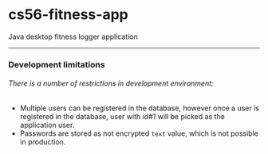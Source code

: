 # cs56-fitness-app
Java desktop fitness logger application

---
### Development limitations
###### There is a number of restrictions in development environment:

* Multiple users can be registered in the database, however once a user is registered in the database, user with *id#1* will be picked as the application user.
* Passwords are stored as not encrypted `text` value, which is not possible in production. 

